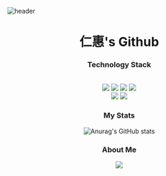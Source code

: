 ![header](https://capsule-render.vercel.app/api?type=shark&color=auto&height=150&section=header)

<div align='center'>

  # 仁惠's Github
  ### Technology Stack
  <br>
  <img src="https://img.shields.io/badge/React-61DAFB?style=flat-square&logo=react&logoColor=black">
  <img src="https://img.shields.io/badge/JAVA-007396?style=flat-square&logo=Java&logoColor=white"/>
  <img src="https://img.shields.io/badge/MySQL-4479A1?style=flat-square&logo=MySQL&logoColor=white"/>
  <img src="https://img.shields.io/badge/AWS-232F3E?style=flat-squar&logo=amazonaws&logoColor=white">
  <br>
  <img src="https://img.shields.io/badge/JavaScript-F7DF1E?style=flat-square&logo=JavaScript&logoColor=white"/>
  <img src="https://img.shields.io/badge/git-F05032?style=flat-square&logo=git&logoColor=white">
  
  
  
  ### My Stats 
  ![Anurag's GitHub stats](https://github-readme-stats.vercel.app/api?username=hinhyu&show_icons=true&hide=contribs)
  <br>
  
  ### About Me
  
  <a href="https://velog.io/@ong_hh"><img src="https://img.shields.io/badge/velog-1DBF73?style=for-the-badge&logo=Vimeo&logoColor=white"/></a><br>
  <br>
</div>
